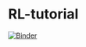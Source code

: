 # RL-tutorial

[![Binder](https://mybinder.org/badge.svg)](https://mybinder.org/v2/gh/jpmartinez10/RL-tutorial.git/master?urlpath=lab)
